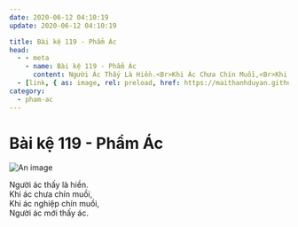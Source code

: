 ```yaml
---
date: 2020-06-12 04:10:19
update: 2020-06-12 04:10:19

title: Bài kệ 119 - Phẩm Ác
head:
  - - meta
    - name: Bài kệ 119 - Phẩm Ác
      content: Người Ác Thấy Là Hiền.<Br>Khi Ác Chưa Chín Muồi,<Br>Khi Ác Nghiệp Chín Muồi,<Br>Người Ác Mới Thấy Ác.<Br>
  - [link, { as: image, rel: preload, href: https://maithanhduyan.github.io/kinh-phap-cu/img/pham-ac/pham-ac-119.jpg }]
category:
  - pham-ac
---
```


# Bài kệ 119 - Phẩm Ác

![An image](/img/pham-ac/pham-ac-119.jpg)

Người ác thấy là hiền.<br>Khi ác chưa chín muồi,<br>Khi ác nghiệp chín muồi,<br>Người ác mới thấy ác.<br>
